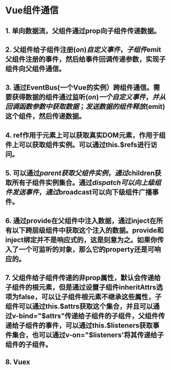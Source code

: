 # Vue组件通信

## 1. 单向数据流，父组件通过prop向子组件传递数据。

## 2. 父组件给子组件注册($on)自定义事件，子组件$emit父组件注册的事件，然后给事件回调传递参数，实现子组件向父组件通信。

## 3. 通过EventBus(一个Vue的实例）跨组件通信。需要获得数据的组件通过监听($on)一个自定义事件，并从回调函数参数中获取数据；发送数据的组件释放($emit)这个组件，然后传递数据。

## 4. ref作用于元素上可以获取真实DOM元素，作用于组件上可以获取组件实例。可以通过this.$refs进行访问。

## 5. 可以通过$parent获取父组件实例，通过$children获取所有子组件实例集合。通过$dispatch可以向上级组件发送事件，通过$broadcast可以向下级组件广播事件。

## 6. 通过provide在父组件中注入数据，通过inject在所有以下跨层级组件中获取这个注入的数据。provide和inject绑定并不是响应式的，这是刻意为之。如果你传入了一个可监听的对象，那么它的property还是可响应的。

## 7. 父组件给子组件传递的非prop属性，默认会传递给子组件的根元素，但是通过设置子组件inheritAttrs选项为false，可以让子组件根元素不继承这些属性，子组件可以通过this.$attrs获取这个集合，并且可以通过v-bind="$attrs"传递给子组件的子组件，父组件传递给子组件的事件，可以通过this.$listeners获取事件集合，也可以通过v-on="$listeners'将其传递给子组件的子组件。

## 8. Vuex
